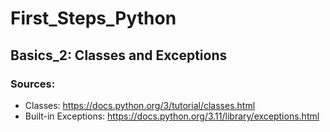 # First_Steps_Python

## Basics_2: Classes and Exceptions
### Sources:
- Classes: https://docs.python.org/3/tutorial/classes.html
- Built-in Exceptions: https://docs.python.org/3.11/library/exceptions.html
